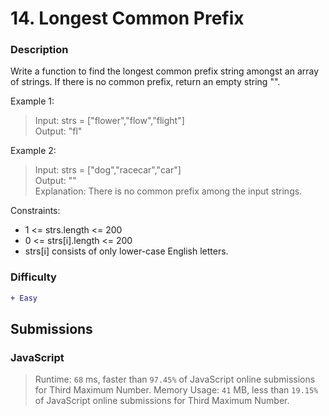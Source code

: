 # 14. Longest Common Prefix

### Description

Write a function to find the longest common prefix string amongst an array of strings.
If there is no common prefix, return an empty string "".

Example 1:

> Input: strs = ["flower","flow","flight"]   
> Output: "fl" 

Example 2:

> Input: strs = ["dog","racecar","car"]   
> Output: ""   
> Explanation: There is no common prefix among the input strings.

Constraints:

- 1 <= strs.length <= 200
- 0 <= strs[i].length <= 200
- strs[i] consists of only lower-case English letters.

### Difficulty

```diff
+ Easy
```

## Submissions

### JavaScript

> Runtime: `68` ms, faster than `97.45%` of JavaScript online submissions for Third Maximum Number.
> Memory Usage: `41` MB, less than `19.15%` of JavaScript online submissions for Third Maximum Number.
